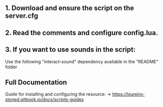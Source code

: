 ## 1. Download and ensure the script on the server.cfg

## 2. Read the comments and configure config.lua.

## 3. If you want to use sounds in the script:
Use the following "interact-sound" dependency available in the "README" folder

## Full Documentation
Guide for installing and configuring the resource: 
-> https://loureiro-stoned.gitbook.io/docs/scripts-guides